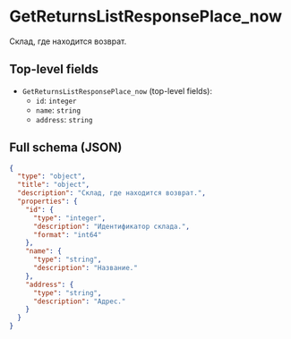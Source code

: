 # GetReturnsListResponsePlace_now

Склад, где находится возврат.

## Top-level fields
- `GetReturnsListResponsePlace_now` (top-level fields):
  - `id`: `integer`
  - `name`: `string`
  - `address`: `string`

## Full schema (JSON)
```json
{
  "type": "object",
  "title": "object",
  "description": "Склад, где находится возврат.",
  "properties": {
    "id": {
      "type": "integer",
      "description": "Идентификатор склада.",
      "format": "int64"
    },
    "name": {
      "type": "string",
      "description": "Название."
    },
    "address": {
      "type": "string",
      "description": "Адрес."
    }
  }
}
```
